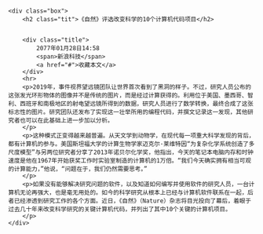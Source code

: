 # 

<!DOCTYPE html>
<html lang="en">

<head>
    <meta charset="UTF-8">
    <meta http-equiv="X-UA-Compatible" content="IE=edge">
    <meta name="viewport" content="width=device-width, initial-scale=1.0">
    <title>Document</title>
</head>
<style>
    .box {
        margin: 0 auto;
        width: 800px;
    }
    .tit {
        font-size: 32px;
        text-align: center;
        
    }

    .title {
        color: rgb(69, 64, 64);
        text-align: center;
        font-size: 16px;
    }
    .span {
        font-size: 16px;
        color:aqua

    }
    a {text-decoration: none;}
    p {
        text-indent: 2em;
        line-height: 2;
        font-size: 16px;
    
        


    }
</style>

<body>

    <div class="box">
        <h2 class="tit">《自然》评选改变科学的10个计算机代码项目</h2>


        <div class="title">
            2077年01月28日14:58
            <span>新浪科技</span>
            <a href="#">收藏本文</a>
        </div>
        <hr>
        <p>2019年，事件视界望远镜团队让世界首次看到了黑洞的样子。不过，研究人员公布的这张发光环形物体的图像并不是传统的图片，而是经过计算获得的。利用位于美国、墨西哥、智利、西班牙和南极地区的射电望远镜所得到的数据，研究人员进行了数学转换，最终合成了这张标志性的图片。研究团队还发布了实现这一壮举所用的编程代码，并撰文记录这一发现，其他研究者也可以在此基础上进一步加以分析。
        </p>
        <p>这种模式正变得越来越普遍。从天文学到动物学，在现代每一项重大科学发现的背后，都有计算机的参与。美国斯坦福大学的计算生物学家迈克尔·莱维特因“为复杂化学系统创造了多尺度模型”与另两位研究者分享了2013年诺贝尔化学奖，他指出，今天的笔记本电脑内存和时钟速度是他在1967年开始获奖工作时实验室制造的计算机的1万倍。“我们今天确实拥有相当可观的计算能力，”他说，“问题在于，我们仍然需要思考。”
        </p>
        <p>如果没有能够解决研究问题的软件，以及知道如何编写并使用软件的研究人员，一台计算机无论再强大，也是毫无用处的。如今的科学研究从根本上已经与计算机软件联系在一起，后者已经渗透到研究工作的各个方面。近日，《自然》（Nature）杂志将目光投向了幕后，着眼于过去几十年来改变科学研究的关键计算机代码，并列出了其中10个关键的计算机项目。
        </p>
    </div>




</body>

</html>

